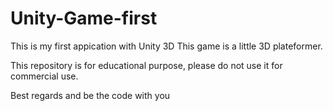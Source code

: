# Unity-Game-first

This is my first appication with Unity 3D
This game is a little 3D plateformer.

This repository is for educational purpose, please do not use it for commercial use.

Best regards and be the code with you

